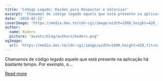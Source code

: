 ```yaml
---
title: 'Código Legado: Razões para Respeitar e Valorizar'
excerpt: 'Chamamos de código legado aquele que está presente na aplicação há bastante tempo. Por exemplo, o...'
date: '2024-02-22'
coverImage: 'https://media.dev.to/cdn-cgi/image/width=1000,height=420,fit=cover,gravity=auto,format=auto/https%3A%2F%2Fdev-to-uploads.s3.amazonaws.com%2Fuploads%2Farticles%2Fd8eio6gwwqzz1g950scq.png'
author:
  name: Koders
  picture: "assets/blog/authors/koders.png"
ogImage:
  url: 'https://media.dev.to/cdn-cgi/image/width=1000,height=420,fit=cover,gravity=auto,format=auto/https%3A%2F%2Fdev-to-uploads.s3.amazonaws.com%2Fuploads%2Farticles%2Fd8eio6gwwqzz1g950scq.png'
---
```


Chamamos de código legado aquele que está presente na aplicação há bastante tempo. Por exemplo, o...

[Read more](https://dev.to/kecbm/codigo-legado-razoes-para-respeitar-e-valorizar-4e9o)
